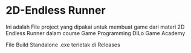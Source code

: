 # 2D-Endless Runner

Ini adalah File project yang dipakai untuk membuat game dari materi 2D Endless Runner dalam course Game Programming DILo Game Academy

File Build Standalone .exe terletak di Releases
